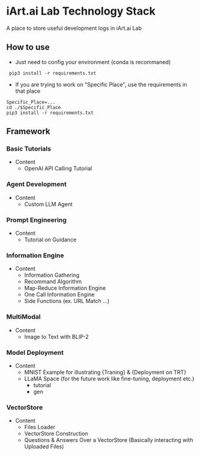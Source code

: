 # iArt.ai Lab Technology Stack
A place to store useful development logs in iArt.ai Lab

## How to use
- Just need to config your environment (conda is recommaned) 
<pre><code> pip3 install -r requirements.txt </code></pre>
- If you are trying to work on "Specific Place", use the requirements in that place
<pre><code>Specific_Place=...
cd ./$Specific_Place
pip3 install -r requirements.txt </code></pre>

## Framework
### Basic Tutorials
- Content
  - OpenAI API Calling Tutorial 
### Agent Development
- Content
  - Custom LLM Agent 
### Prompt Engineering
- Content
  - Tutorial on Guidance
### Information Engine
- Content
  - Information Gathering
  - Recommand Algorithm
  - Map-Reduce Information Engine
  - One Call Information Engine
  - Side Functions (ex. URL Match ...)
### MultiModal
- Content
  - Image to Text with BLIP-2
### Model Deployment
- Content
  - MNIST Example for illustrating {Traning} & {Deployment on TRT}
  - LLaMA Space (for the future work like fine-tuning, deployment etc.)
    - tutorial
    - gen 

### VectorStore
- Content
  - Files Loader
  - VectorStore Construction
  - Questions & Answers Over a VectorStore (Basically interacting with Uploaded Files)
